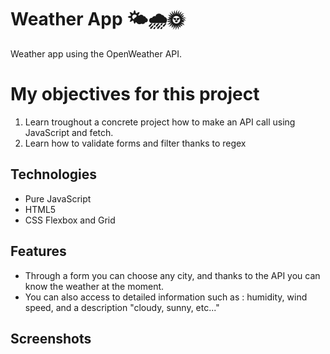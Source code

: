 
# Weather App 	:sun_behind_small_cloud::cloud_with_rain::sun_with_face:

Weather app using the OpenWeather API. 

# My objectives for this project

1. Learn troughout a concrete project how to make an API call using JavaScript and fetch.
2. Learn how to validate forms and filter thanks to regex

## Technologies
* Pure JavaScript
* HTML5
* CSS Flexbox and Grid

## Features
* Through a form you can choose any city, and thanks to the API you can know the weather at the moment.
* You can also access to detailed information such as : humidity, wind speed, and a description "cloudy, sunny, etc..."

## Screenshots


